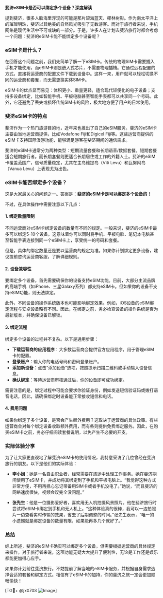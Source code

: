 **斐济eSIM卡是否可以绑定多个设备？深度解读**

提到斐济，很多人脑海里浮现的可能是那片碧海蓝天、椰林树影。作为南太平洋上的璀璨明珠，斐济以其绝美的自然风光吸引了无数游客。而对于旅行者来说，手机网络是现代生活中不可或缺的一部分。于是，许多人在计划去斐济旅行时都会考虑一个问题：斐济的eSIM卡能不能绑定多个设备呢？

### eSIM卡是什么？
在回答这个问题之前，我们先简单了解一下eSIM卡。传统的物理SIM卡需要插入手机才能使用，而eSIM卡则是嵌入式芯片，不需要物理插槽。它通过远程配置的方式，直接将运营商的配置文件下载到设备中。这样一来，用户就可以轻松切换不同的运营商和套餐，而无需更换实体SIM卡。

eSIM卡的优点显而易见：体积更小、重量更轻，适合现代轻便化的电子设备；支持多设备绑定，比如智能手机、平板电脑甚至智能手表都可以共享同一个号码。此外，它还避免了丢失或损坏传统SIM卡的风险，极大地方便了用户的日常使用。

### 斐济eSIM卡的特点
斐济作为一个热门旅游目的地，近年来也推出了自己的eSIM服务。斐济的eSIM卡主要由当地运营商提供，比如Vodafone Fiji和Digicel Fiji等。这些运营商提供的eSIM卡支持国际漫游功能，能够满足游客在斐济期间的通信需求。

斐济的eSIM卡通常分为两种类型：短期流量套餐和长期语音/数据套餐。短期套餐适合短期旅行者，而长期套餐则更适合长期居住或工作的外籍人士。斐济的eSIM卡覆盖范围广，信号质量稳定，尤其在主岛维提岛（Viti Levu）和瓦努阿岛（Vanua Levu）上表现尤为出色。

### eSIM卡能否绑定多个设备？
这是大家最关心的问题之一。答案是：**斐济的eSIM卡是可以绑定多个设备的！**

不过，在具体操作中需要注意以下几点：

#### 1. **绑定数量限制**
   不同运营商对eSIM卡绑定设备的数量有不同的规定。一般来说，斐济的eSIM卡最多可以绑定5-10个设备。这意味着你可以同时将手机、平板电脑、笔记本电脑甚至智能手表连接到同一个eSIM卡上，享受统一的号码和套餐。

   但是，具体的绑定数量还是要以运营商的规定为准。如果你计划绑定更多设备，建议提前咨询运营商客服，了解详细规则。

#### 2. **设备兼容性**
   要绑定多个设备，首先需要确保你的设备支持eSIM功能。目前，大部分主流品牌的高端手机（如iPhone、三星Galaxy系列）都支持eSIM卡。但如果你的设备不支持eSIM功能，则无法绑定。

   此外，不同设备的操作系统版本也可能影响绑定效果。例如，iOS设备的eSIM绑定流程与安卓设备略有不同。因此，在绑定之前，务必检查设备的操作系统是否为最新版本，并确保设备已解锁。

#### 3. **绑定流程**
   绑定多个设备的过程并不复杂。以下是通用步骤：
   
   - **下载运营商的应用程序**：大多数运营商会提供官方应用程序，用于管理eSIM卡的配置。
   - **登录账户**：输入你的电话号码和密码登录账户。
   - **添加新设备**：点击“添加设备”选项，按照提示扫描二维码或手动输入设备信息。
   - **确认绑定**：等待运营商审核通过后，你的设备即可成功绑定。

   需要注意的是，绑定过程中可能会要求你验证身份，例如发送短信验证码或拨打语音电话。因此，请确保绑定时设备能正常接收短信和电话。

#### 4. **费用问题**
   如果你绑定了多个设备，是否会产生额外费用？这取决于运营商的具体政策。有些运营商会对每个绑定设备收取额外费用，而有些则提供免费绑定服务。因此，在购买eSIM卡之前，务必仔细阅读套餐说明，以免产生不必要的开支。

### 实际体验分享
为了让大家更直观地了解斐济eSIM卡的使用情况，我特意采访了几位曾经在斐济旅行的朋友。以下是他们的实际体验：

- **李小姐**：她是一名自由职业者，经常需要在旅途中处理工作事务。她在斐济期间使用了eSIM卡，并成功将其绑定到了手机和平板电脑上。“我觉得这种方式非常方便，不用再担心忘记带备用SIM卡或者手机没电了。”她说，“而且斐济的网络速度很快，视频会议完全没问题。”

- **张先生**：他是一位摄影爱好者，喜欢用无人机拍摄风景照片。他在斐济旅行时尝试将eSIM卡绑定到手机和无人机上。“这种体验真的很棒，我可以一边拍照片一边查看实时传输的效果，省去了后期调整的时间。”张先生表示，“唯一的小遗憾就是绑定设备的数量有限，如果能再多几个就好了。”

### 总结
综上所述，斐济的eSIM卡确实可以绑定多个设备，但需要根据运营商的具体规定来操作。对于旅行者来说，这项功能无疑大大提升了便利性，无论是工作还是娱乐都能更加得心应手。

如果你计划前往斐济旅行，不妨提前了解当地的eSIM卡服务，并根据自身需求选择合适的套餐和绑定方式。相信有了eSIM卡的加持，你的斐济之旅一定会更加顺畅愉快！

[TG💪+ @jx0703 ![Image](https://github.com/user-attachments/assets/dbca1d08-cadb-493c-b0ec-ad6f7a83f270)]